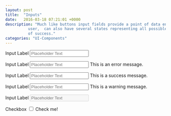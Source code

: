 ```yaml
---
layout: post
title:  "Inputs"
date:   2016-03-18 07:21:01 +0000
description: "Much like buttons input fields provide a point of data entry to the
          user,  can also have several states representing all possible states
          of success."
categories: "UI-Components"
---
```

<label for="demo">Input Label</label>
<input type="text" name="demo" placeholder="Placeholder Text">
<br>

<label for="error">Input Label</label>
<input type="text" name="error" placeholder="Placeholder Text" class="validation--error">
<label for="error" class="validation validation--error">This is an error message.</label>
<br>

<label for="success">Input Label</label>
<input type="text" name="success" placeholder="Placeholder Text" class="validation--success">
<label for="success" class="validation validation--success">This is a success message.</label>
<br>

<label for="warning">Input Label</label>
<input type="text" name="warning" placeholder="Placeholder Text" class="validation--warning">
<label for="warning" class="validation validation--warning">This is a warning message.</label>
<br>

<label for="disabled">Input Label</label>
<input type="text" name="disabled" placeholder="Placeholder Text" disabled>
<br>

<label>Checkbox</label>
<input type="checkbox" name="checkbox-test">
<label for="checkbox-test">Check me!</label>
